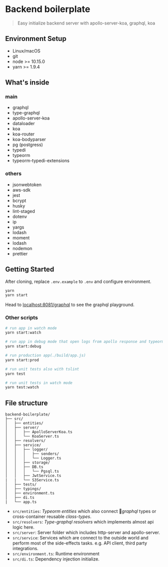 # Backend boilerplate

>Easy initialize backend server with apollo-server-koa, graphql, koa


## Environment Setup

* Linux/macOS
* git
* node >= 10.15.0
* yarn >= 1.9.4

## What's inside

### main
* graphql
* type-graphql
* apollo-server-koa
* dataloader
* koa
* koa-router
* koa-bodyparser
* pg (postgress)
* typedi
* typeorm
* typeorm-typedi-extensions

### others
* jsonwebtoken
* aws-sdk
* jest
* bcrypt
* husky
* lint-staged
* dotenv
* ip
* yargs
* lodash
* moment
* lodash
* nodemon
* prettier

## Getting Started

After cloning, replace `.env.example` to `.env` and configure environment.

```sh
yarn
yarn start
```

Head to [localhost:8081/graphql](http://localhost:8081/graphql) to see the graphql playground.

### Other scripts

```sh
# run app in watch mode
yarn start:watch

# run app in debug mode that open logs from apollo response and typeorm
yarn start:debug

# run production app(./build/app.js)
yarn start:prod

# run unit tests also with tslint
yarn test

# run unit tests in watch mode
yarn test:watch
```

## File structure

```
backend-boilerplate/
├── src/
│   ├── entities/
│   ├── server/
│   │   ├── ApolloServerKoa.ts
│   │   └── KoaServer.ts
│   ├── resolvers/
│   ├── service/
│   │   ├── logger/
│   │   │   ├── senders/
│   │   │   └── Logger.ts
│   │   ├── storage/
│   │   ├── DB.ts
│   │   │   └── Pgsql.ts
│   │   ├── JwtService.ts
|   |   └── S3Service.ts
│   ├── tests/
│   ├── typings/
│   ├── environment.ts
│   ├── di.ts
|   └── app.ts
```

* `src/entities`: *Typeorm entities* which also connect *graphql* types or cross-container reusable *class-types*.
* `src/resolvers`: *Type-graphql resolvers* which implements almost api logic here.
* `src/server`: Server folder which includes http-server and apollo-server.
* `src/service`: Services which are connect to the outside world and perform most of the side-effects tasks. e.g. API client, third party integrations.
* `src/environment.ts`: Runtime environment
* `src/di.ts`: Dependency injection initialize.